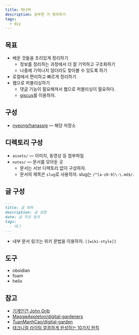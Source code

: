 ```yaml
---
title: 하나씩
description: 공부한 거 정리하기
tags:
  - diy
---
```


## 목표

- 배운 것들을 조리있게 정리하기
  - 정보를 정리하는 과정에서 더 잘 기억하고 구조화하기
  - 나중에 기억나지 않더라도 찾아볼 수 있도록 하기
- 로컬에서 편리하고 빠르게 정리하기
- 웹으로 퍼블리싱하기
  - 댓글 기능이 필요해져서 웹으로 퍼블리싱이 필요하다.
  - [giscus](https://giscus.app/ko)를 이용하자.

## 구성

- [nyeong/hanassig](https://github.com/nyeong/hanassig) — 해당 저장소

## 디렉토리 구성

- `assets/` — 이미지, 동영상 등 첨부파일
- `notes/` — 문서를 모아둔 곳
  - 문서는 서브 디렉토리 없이 구성하자.
  - 문서의 제목은 `slug`로 사용하자. slug는 `/^[a-z0-9]\-\.md$/`.

## 글 구성

```md
---
title: 글 제목
description: 글 설명
date: 글 작성 일자
tags:
  - 태그
---
```

- 내부 문서 링크는 위키 문법을 이용하자. `[[wiki-style]]`

## 도구

- obsidian
- foam
- helix

## 참고

- [기계인간 John Grib](https://johngrib.github.io/)
- [MaggieAppleton/digital-gardeners](https://github.com/MaggieAppleton/digital-gardeners)
- [TuanManhCao/digital-garden](https://github.com/TuanManhCao/digital-garden)
- [테크니컬 라이팅 깔끔하게 완성하는 10가지 원칙](https://insight.infograb.net/blog/2023/03/30/technical-writing-guide/)
